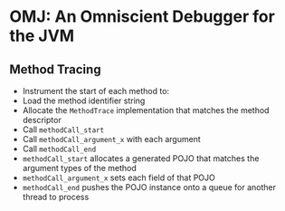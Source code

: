 # OMJ: An Omniscient Debugger for the JVM

## Method Tracing

- Instrument the start of each method to:
 - Load the method identifier string
 - Allocate the `MethodTrace` implementation that matches the method descriptor
 - Call `methodCall_start`
 - Call `methodCall_argument_x` with each argument
 - Call `methodCall_end`
- `methodCall_start` allocates a generated POJO that matches the argument types of the method
- `methodCall_argument_x` sets each field of that POJO
- `methodCall_end` pushes the POJO instance onto a queue for another thread to process
